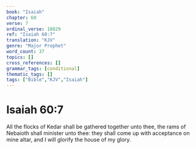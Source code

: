 ```yaml
---
book: "Isaiah"
chapter: 60
verse: 7
ordinal_verse: 18829
ref: "Isaiah 60:7"
translation: "KJV"
genre: "Major Prophet"
word_count: 37
topics: []
cross_references: []
grammar_tags: [conditional]
thematic_tags: []
tags: ["Bible","KJV","Isaiah"]
---
```


# Isaiah 60:7

All the flocks of Kedar shall be gathered together unto thee, the rams of Nebaioth shall minister unto thee: they shall come up with acceptance on mine altar, and I will glorify the house of my glory.
